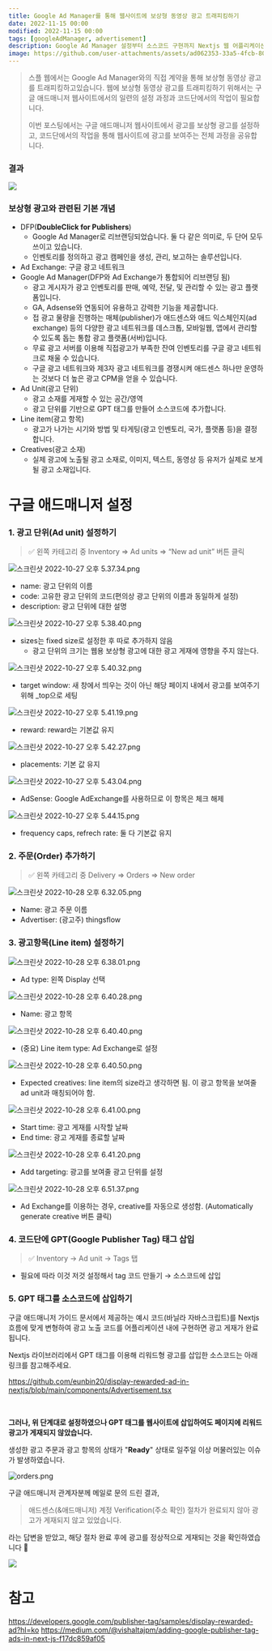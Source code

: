 ```yaml
---
title: Google Ad Manager를 통해 웹사이트에 보상형 동영상 광고 트래피킹하기
date: 2022-11-15 00:00
modified: 2022-11-15 00:00
tags: [googleAdManager, advertisement]
description: Google Ad Manager 설정부터 소스코드 구현까지 Nextjs 웹 어플리케이션에 보상형 광고 게재해보기 🤓
image: https://github.com/user-attachments/assets/ad062353-33a5-4fcb-8018-0650e8e0070a"
---
```


> 스플 웹에서는 Google Ad Manager와의 직접 계약을 통해 보상형 동영상 광고를 트래피킹하고있습니다. 웹에 보상형 동영상 광고를 트래피킹하기 위해서는 구글 애드매니저 웹사이트에서의 일련의 설정 과정과 코드단에서의 작업이 필요합니다.
>
> 이번 포스팅에서는 구글 애드매니저 웹사이트에서 광고를 보상형 광고를 설정하고, 코드단에서의 작업을 통해 웹사이트에 광고를 보여주는 전체 과정을 공유합니다.

### 결과

<img src="/reward-video-advertisement/ad.gif" />

### 보상형 광고와 관련된 기본 개념

- DFP(**DoubleClick for Publishers**)
  - Google Ad Manager로 리브랜딩되었습니다. 둘 다 같은 의미로, 두 단어 모두 쓰이고 있습니다.
  - 인벤토리를 정의하고 광고 캠페인을 생성, 관리, 보고하는 솔루션입니다.
- Ad Exchange: 구글 광고 네트워크
- Google Ad Manager(DFP와 Ad Exchange가 통합되어 리브랜딩 됨)
  - 광고 게시자가 광고 인벤토리를 판매, 예약, 전달, 및 관리할 수 있는 광고 플랫폼입니다.
  - GA, Adsense와 연동되어 유용하고 강력한 기능을 제공합니다.
  - 접 광고 물량을 진행하는 매체(publisher)가 애드센스와 애드 익스체인지(ad exchange) 등의 다양한 광고 네트워크를 데스크톱, 모바일웹, 앱에서 관리할 수 있도록 돕는 통합 광고 플랫폼(서버)입니다.
  - 무료 광고 서버를 이용해 직접광고가 부족한 잔여 인벤토리를 구글 광고 네트워크로 채울 수 있습니다.
  - 구글 광고 네트워크와 제3자 광고 네트워크를 경쟁시켜 애드센스 하나만 운영하는 것보다 더 높은 광고 CPM을 얻을 수 있습니다.
- Ad Unit(광고 단위)
  - 광고 소재를 게재할 수 있는 공간/영역
  - 광고 단위를 기반으로 GPT 태그를 만들어 소스코드에 추가합니다.
- Line item(광고 항목)
  - 광고가 나가는 시기와 방법 및 타게팅(광고 인벤토리, 국가, 플랫폼 등)을 결정합니다.
- Creatives(광고 소재)
  - 실제 광고에 노출될 광고 소재로, 이미지, 텍스트, 동영상 등 유저가 실제로 보게 될 광고 소재입니다.

# 구글 애드매니저 설정

### 1. **광고 단위(Ad unit) 설정하기**

> ✅ 왼쪽 카테고리 중 Inventory ⇒ Ad units ⇒ “New ad unit” 버튼 클릭

![스크린샷 2022-10-27 오후 5.37.34.png](https://github.com/user-attachments/assets/8b0513a5-e5e7-41d4-90aa-75ca351e3b24)

- name: 광고 단위의 이름
- code: 고유한 광고 단위의 코드(편의상 광고 단위의 이름과 동일하게 설정)
- description: 광고 단위에 대한 설명

![스크린샷 2022-10-27 오후 5.38.40.png](https://github.com/user-attachments/assets/0ee7b534-9f29-479e-bba9-e33128f64e8f)

- sizes는 fixed size로 설정한 후 따로 추가하지 않음
  - 광고 단위의 크기는 웹용 보상형 광고에 대한 광고 게재에 영향을 주지 않는다.

![스크린샷 2022-10-27 오후 5.40.32.png](https://github.com/user-attachments/assets/9b33dd33-d30c-4ce1-9d19-bc540a95851e)

- target window: 새 창에서 띄우는 것이 아닌 해당 페이지 내에서 광고를 보여주기 위해 \_top으로 세팅

![스크린샷 2022-10-27 오후 5.41.19.png](https://github.com/user-attachments/assets/da675a11-c0c2-429d-a411-43d43e7c428a)

- reward: reward는 기본값 유지

![스크린샷 2022-10-27 오후 5.42.27.png](https://github.com/user-attachments/assets/ad793325-4951-4ef6-830c-36962931933a)

- placements: 기본 값 유지

![스크린샷 2022-10-27 오후 5.43.04.png](https://github.com/user-attachments/assets/660ca627-a890-44db-808f-c8e6149cc8c7)

- AdSense: Google AdExchange를 사용하므로 이 항목은 체크 해제

![스크린샷 2022-10-27 오후 5.44.15.png](https://github.com/user-attachments/assets/7626fce3-5cf9-4a01-9ad2-43bdca36973c)

- frequency caps, refrech rate: 둘 다 기본값 유지

### 2. **주문(Order) 추가하기**

> ✅ 왼쪽 카테고리 중 Delivery ⇒ Orders ⇒ New order

![스크린샷 2022-10-28 오후 6.32.05.png](https://github.com/user-attachments/assets/e434b4c1-51c3-4c81-87f2-91f7457cb744)

- Name: 광고 주문 이름
- Advertiser: (광고주) thingsflow

### 3. **광고항목(Line item) 설정하기**

![스크린샷 2022-10-28 오후 6.38.01.png](https://github.com/user-attachments/assets/e88c5cbd-9289-4562-9b59-369e3f4d11bb)

- Ad type: 왼쪽 Display 선택

![스크린샷 2022-10-28 오후 6.40.28.png](https://github.com/user-attachments/assets/22c5974e-4ef7-4e43-8398-8e3457625160)

- Name: 광고 항목

![스크린샷 2022-10-28 오후 6.40.40.png](https://github.com/user-attachments/assets/425ec927-30b6-46ef-810e-c2a8e2bf9182)

- (중요) Line item type: Ad Exchange로 설정

![스크린샷 2022-10-28 오후 6.40.50.png](https://github.com/user-attachments/assets/d91e726e-9528-4d50-ae94-3b4416c6e66e)

- Expected creatives: line item의 size라고 생각하면 됨. 이 광고 항목을 보여줄 ad unit과 매칭되어야 함.

![스크린샷 2022-10-28 오후 6.41.00.png](https://github.com/user-attachments/assets/ab839f20-d1a8-4683-a2cc-71a47fb5eab7)

- Start time: 광고 게재를 시작할 날짜
- End time: 광고 게재를 종료할 날짜

![스크린샷 2022-10-28 오후 6.41.20.png](https://github.com/user-attachments/assets/26afe7dc-90cc-4116-8574-8c6960a901d2)

- Add targeting: 광고를 보여줄 광고 단위를 설정

![스크린샷 2022-10-28 오후 6.51.37.png](https://github.com/user-attachments/assets/239c56a9-c240-41c2-8150-a96a011325f7)

- Ad Exchange를 이용하는 경우, creative를 자동으로 생성함.
  (Automatically generate creative 버튼 클릭)

### 4. 코드단에 GPT(Google Publisher Tag) 태그 삽입

> ✅ Inventory → Ad unit → Tags 탭

- 필요에 따라 이것 저것 설정해서 tag 코드 만들기 → 소스코드에 삽입

### 5. GPT 태그를 소스코드에 삽입하기

구글 애드매니저 가이드 문서에서 제공하는 예시 코드(바닐라 자바스크립트)를 Nextjs 흐름에 맞게 변형하여 광고 노출 코드를 어플리케이션 내에 구현하면 광고 게재가 완료됩니다.

Nextjs 라이브러리에서 GPT 태그를 이용해 리워드형 광고를 삽입한 소스코드는 아래 링크를 참고해주세요.

https://github.com/eunbin20/display-rewarded-ad-in-nextjs/blob/main/components/Advertisement.tsx

<br/>

**그러나, 위 단계대로 설정하였으나 GPT 태그를 웹사이트에 삽입하여도 페이지에 리워드 광고가 게재되지 않았습니다.**

생성한 광고 주문과 광고 항목의 상태가 "**Ready**" 상태로 일주일 이상 머물러있는 이슈가 발생하였습니다.

![orders.png](https://github.com/user-attachments/assets/72a3e32e-b200-49cc-b3d4-0b2c247a4076)

구글 애드매니저 관계자분께 메일로 문의 드린 결과,

> 애드센스(&애드매니저) 계정 Verification(주소 확인) 절차가 완료되지 않아 광고가 게재되지 않고 있었습니다.

라는 답변을 받았고, 해당 절차 완료 후에 광고를 정상적으로 게재되는 것을 확인하였습니다 🎉

<img src="/reward-video-advertisement/ad.gif" />

# 참고

https://developers.google.com/publisher-tag/samples/display-rewarded-ad?hl=ko
https://medium.com/@vishaltajpm/adding-google-publisher-tag-ads-in-next-js-f17dc859af05
